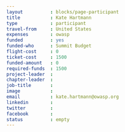 ```yaml
---
layout          : blocks/page-participant
title           : Kate Hartmann
type            : participant
travel-from     : United States
expenses        : owasp
funded          : yes
funded-who      : Summit Budget
flight-cost     : 0
ticket-cost     : 1500
funded-amount   : 0
required-funds  : 1500
project-leader  :
chapter-leader  :
job-title       :
image           :
email           : kate.hartmann@owasp.org
linkedin        :
twitter         :
facebook        :
status          : empty
---
```


<!-- put more details about participant here -->

